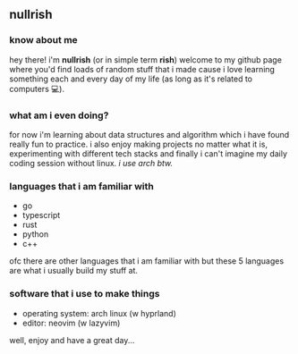 ## nullrish

### know about me
hey there! i'm **nullrish** (or in simple term **rish**) welcome to my github page where you'd find loads of random stuff that i made cause i love learning
something each and every day of my life (as long as it's related to computers 💻).

### what am i even doing?
for now i'm learning about data structures and algorithm which i have found really fun to practice. i also enjoy making 
projects no matter what it is, experimenting with different tech stacks and finally i can't imagine my daily coding session
without linux. *i use arch btw.*

### languages that i am familiar with
- go
- typescript
- rust
- python
- c++

ofc there are other languages that i am familiar with but these 5 languages are what i usually build my stuff at.

### software that i use to make things
- operating system: arch linux (w hyprland)
- editor: neovim (w lazyvim)

well, enjoy and have a great day...

